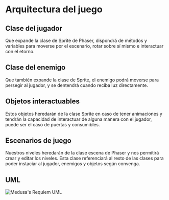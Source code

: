 # Arquitectura del juego

## Clase del jugador
Que expande la clase de Sprite de Phaser, dispondrá de métodos y variables para moverse por el escenario, rotar sobre sí mismo e interactuar con el etorno.

## Clase del enemigo
Que también expande la clase de Sprite, el enemigo podrá moverse para persegir al jugador, y se dentendrá cuando reciba luz directamente.

## Objetos interactuables
Estos objetos heredarán de la clase Sprite en caso de tener animaciones y tendrán la capacidad de interactuar de alguna manera con el jugador, puede ser el caso de puertas y consumibles.

## Escenarios de juego
Nuestros niveles heredarán de la clase escena de Phaser y nos permitirá crear y editar los niveles.
Esta clase referenciará al resto de las clases para poder instaciar al jugador, enemigos y objetos según convenga.   


## UML
![Medusa's Requiem UML](https://user-images.githubusercontent.com/99989921/198393756-e3b127fe-7755-496a-bcc3-09a33ecae256.png)
